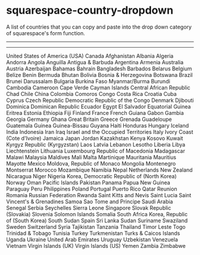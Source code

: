 # squarespace-country-dropdown
A list of countries that you can copy and paste into the drop down category of squarespace's form function.

----

----
United States of America (USA)
Canada
Afghanistan
Albania
Algeria
Andorra
Angola
Anguilla
Antigua & Barbuda
Argentina
Armenia
Australia
Austria
Azerbaijan
Bahamas
Bahrain
Bangladesh
Barbados
Belarus
Belgium
Belize
Benin
Bermuda
Bhutan
Bolivia
Bosnia & Herzegovina
Botswana
Brazil
Brunei Darussalam
Bulgaria
Burkina Faso
Myanmar/Burma
Burundi
Cambodia
Cameroon
Cape Verde
Cayman Islands
Central African Republic
Chad
Chile
China
Colombia
Comoros
Congo
Costa Rica
Croatia
Cuba
Cyprus
Czech Republic
Democratic Republic of the Congo
Denmark
Djibouti
Dominica
Dominican Republic
Ecuador
Egypt
El Salvador
Equatorial Guinea
Eritrea
Estonia
Ethiopia
Fiji
Finland
France
French Guiana
Gabon
Gambia
Georgia
Germany
Ghana
Great Britain
Greece
Grenada
Guadeloupe
Guatemala
Guinea
Guinea-Bissau
Guyana
Haiti
Honduras
Hungary
Iceland
India
Indonesia
Iran
Iraq
Israel and the Occupied Territories
Italy
Ivory Coast (Cote d'Ivoire)
Jamaica
Japan
Jordan
Kazakhstan
Kenya
Kosovo
Kuwait
Kyrgyz Republic (Kyrgyzstan)
Laos
Latvia
Lebanon
Lesotho
Liberia
Libya
Liechtenstein
Lithuania
Luxembourg
Republic of Macedonia
Madagascar
Malawi
Malaysia
Maldives
Mali
Malta
Martinique
Mauritania
Mauritius
Mayotte
Mexico
Moldova, Republic of
Monaco
Mongolia
Montenegro
Montserrat
Morocco
Mozambique
Namibia
Nepal
Netherlands
New Zealand
Nicaragua
Niger
Nigeria
Korea, Democratic Republic of (North Korea)
Norway
Oman
Pacific Islands
Pakistan
Panama
Papua New Guinea
Paraguay
Peru
Philippines
Poland
Portugal
Puerto Rico
Qatar
Reunion
Romania
Russian Federation
Rwanda
Saint Kitts and Nevis
Saint Lucia
Saint Vincent's & Grenadines
Samoa
Sao Tome and Principe
Saudi Arabia
Senegal
Serbia
Seychelles
Sierra Leone
Singapore
Slovak Republic (Slovakia)
Slovenia
Solomon Islands
Somalia
South Africa
Korea, Republic of (South Korea)
South Sudan
Spain
Sri Lanka
Sudan
Suriname
Swaziland
Sweden
Switzerland
Syria
Tajikistan
Tanzania
Thailand
Timor Leste
Togo
Trinidad & Tobago
Tunisia
Turkey
Turkmenistan
Turks & Caicos Islands
Uganda
Ukraine
United Arab Emirates
Uruguay
Uzbekistan
Venezuela
Vietnam
Virgin Islands (UK)
Virgin Islands (US)
Yemen
Zambia
Zimbabwe
